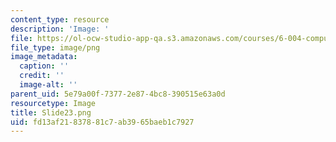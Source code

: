 ```yaml
---
content_type: resource
description: 'Image: '
file: https://ol-ocw-studio-app-qa.s3.amazonaws.com/courses/6-004-computation-structures-spring-2017/fd13af21837881c7ab3965baeb1c7927_Slide23.png
file_type: image/png
image_metadata:
  caption: ''
  credit: ''
  image-alt: ''
parent_uid: 5e79a00f-7377-2e87-4bc8-390515e63a0d
resourcetype: Image
title: Slide23.png
uid: fd13af21-8378-81c7-ab39-65baeb1c7927
---
```

